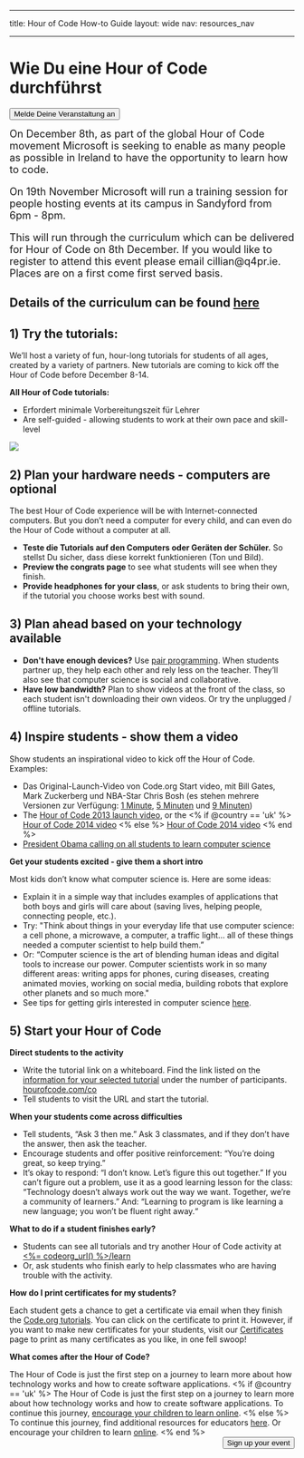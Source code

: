 * * *

title: Hour of Code How-to Guide layout: wide nav: resources_nav

* * *

<div class="row">
  <h1 class="col-sm-6">
    Wie Du eine Hour of Code durchführst
  </h1>
  
  <div class="col-sm-6 button-container centered">
    <a href="<%= hoc_uri('/#join') %>"><button class="signup-button">Melde Deine Veranstaltung an</button></a>
  </div>
</div>

<font size="4">On December 8th, as part of the global Hour of Code movement Microsoft is seeking to enable as many people as possible in Ireland to have the opportunity to learn how to code.</p> 

<p>
  On 19th November Microsoft will run a training session for people hosting events at its campus in Sandyford from 6pm - 8pm.
</p>

<p>
  This will run through the curriculum which can be delivered for Hour of Code on 8th December. If you would like to register to attend this event please email cillian@q4pr.ie. Places are on a first come first served basis. </font>
</p>

<h2>
  Details of the curriculum can be found <a href="https://www.touchdevelop.com/hourofcode2">here</a>
</h2>

<h2>
  1) Try the tutorials:
</h2>

<p>
  We’ll host a variety of fun, hour-long tutorials for students of all ages, created by a variety of partners. New tutorials are coming to kick off the Hour of Code before December 8-14.
</p>

<p>
  <strong>All Hour of Code tutorials:</strong>
</p>

<ul>
  <li>
    Erfordert minimale Vorbereitungszeit für Lehrer
  </li>
  <li>
    Are self-guided - allowing students to work at their own pace and skill-level
  </li>
</ul>

<p>
  <a href="http://<%=codeorg_url() %>/learn"><img src="http://<%= codeorg_url() %>/images/tutorials.png" /></a>
</p>

<h2>
  2) Plan your hardware needs - computers are optional
</h2>

<p>
  The best Hour of Code experience will be with Internet-connected computers. But you don’t need a computer for every child, and can even do the Hour of Code without a computer at all.
</p>

<ul>
  <li>
    <strong>Teste die Tutorials auf den Computers oder Geräten der Schüler.</strong> So stellst Du sicher, dass diese korrekt funktionieren (Ton und Bild).
  </li>
  <li>
    <strong>Preview the congrats page</strong> to see what students will see when they finish.
  </li>
  <li>
    <strong>Provide headphones for your class</strong>, or ask students to bring their own, if the tutorial you choose works best with sound.
  </li>
</ul>

<h2>
  3) Plan ahead based on your technology available
</h2>

<ul>
  <li>
    <strong>Don't have enough devices?</strong> Use <a href="http://www.ncwit.org/resources/pair-programming-box-power-collaborative-learning">pair programming</a>. When students partner up, they help each other and rely less on the teacher. They’ll also see that computer science is social and collaborative.
  </li>
  <li>
    <strong>Have low bandwidth?</strong> Plan to show videos at the front of the class, so each student isn't downloading their own videos. Or try the unplugged / offline tutorials.
  </li>
</ul>

<h2>
  4) Inspire students - show them a video
</h2>

<p>
  Show students an inspirational video to kick off the Hour of Code. Examples:
</p>

<ul>
  <li>
    Das Original-Launch-Video von Code.org Start video, mit Bill Gates, Mark Zuckerberg und NBA-Star Chris Bosh (es stehen mehrere Versionen zur Verfügung: <a href="https://www.youtube.com/watch?v=qYZF6oIZtfc">1 Minute</a>, <a href="https://www.youtube.com/watch?v=nKIu9yen5nc">5 Minuten</a> und <a href="https://www.youtube.com/watch?v=dU1xS07N-FA">9 Minuten</a>)
  </li>
  <li>
    The <a href="https://www.youtube.com/watch?v=FC5FbmsH4fw">Hour of Code 2013 launch video</a>, or the <% if @country == 'uk' %> <a href="https://www.youtube.com/watch?v=96B5-JGA9EQ">Hour of Code 2014 video</a> <% else %> <a href="https://www.youtube.com/watch?v=rH7AjDMz_dc&index=2&list=PLzdnOPI1iJNe1WmdkMG-Ca8cLQpdEAL7Q">Hour of Code 2014 video</a> <% end %>
  </li>
  <li>
    <a href="https://www.youtube.com/watch?v=6XvmhE1J9PY">President Obama calling on all students to learn computer science</a>
  </li>
</ul>

<p>
  <strong>Get your students excited - give them a short intro</strong>
</p>

<p>
  Most kids don’t know what computer science is. Here are some ideas:
</p>

<ul>
  <li>
    Explain it in a simple way that includes examples of applications that both boys and girls will care about (saving lives, helping people, connecting people, etc.).
  </li>
  <li>
    Try: "Think about things in your everyday life that use computer science: a cell phone, a microwave, a computer, a traffic light… all of these things needed a computer scientist to help build them.”
  </li>
  <li>
    Or: “Computer science is the art of blending human ideas and digital tools to increase our power. Computer scientists work in so many different areas: writing apps for phones, curing diseases, creating animated movies, working on social media, building robots that explore other planets and so much more."
  </li>
  <li>
    See tips for getting girls interested in computer science <a href="http://<%= codeorg_url() %>/girls">here</a>.
  </li>
</ul>

<h2>
  5) Start your Hour of Code
</h2>

<p>
  <strong>Direct students to the activity</strong>
</p>

<ul>
  <li>
    Write the tutorial link on a whiteboard. Find the link listed on the <a href="http://<%= codeorg_url() %>/learn">information for your selected tutorial</a> under the number of participants. <a href="http://hourofcode.com/co">hourofcode.com/co</a>
  </li>
  <li>
    Tell students to visit the URL and start the tutorial.
  </li>
</ul>

<p>
  <strong>When your students come across difficulties</strong>
</p>

<ul>
  <li>
    Tell students, “Ask 3 then me.” Ask 3 classmates, and if they don’t have the answer, then ask the teacher.
  </li>
  <li>
    Encourage students and offer positive reinforcement: “You’re doing great, so keep trying.”
  </li>
  <li>
    It’s okay to respond: “I don’t know. Let’s figure this out together.” If you can’t figure out a problem, use it as a good learning lesson for the class: “Technology doesn’t always work out the way we want. Together, we’re a community of learners.” And: “Learning to program is like learning a new language; you won’t be fluent right away.“
  </li>
</ul>

<p>
  <strong>What to do if a student finishes early?</strong>
</p>

<ul>
  <li>
    Students can see all tutorials and try another Hour of Code activity at <a href="http://<%= codeorg_url() %>/learn"><%= codeorg_url() %>/learn</a>
  </li>
  <li>
    Or, ask students who finish early to help classmates who are having trouble with the activity.
  </li>
</ul>

<p>
  <strong>How do I print certificates for my students?</strong>
</p>

<p>
  Each student gets a chance to get a certificate via email when they finish the <a href="http://studio.code.org">Code.org tutorials</a>. You can click on the certificate to print it. However, if you want to make new certificates for your students, visit our <a href="http://<%= codeorg_url() %>/certificates">Certificates</a> page to print as many certificates as you like, in one fell swoop!
</p>

<p>
  <strong>What comes after the Hour of Code?</strong>
</p>

<p>
  The Hour of Code is just the first step on a journey to learn more about how technology works and how to create software applications. <% if @country == 'uk' %> The Hour of Code is just the first step on a journey to learn more about how technology works and how to create software applications. To continue this journey, <a href="http://uk.code.org/learn/beyond">encourage your children to learn online</a>. <% else %> To continue this journey, find additional resources for educators <a href="http://<%= codeorg_url() %>/educate">here</a>. Or encourage your children to learn <a href="http://<%= codeorg_url() %>/learn/beyond">online</a>. <% end %> <a style="display: block" href="<%= hoc_uri('/#join') %>"><button style="float: right;">Sign up your event</button></a>
</p>